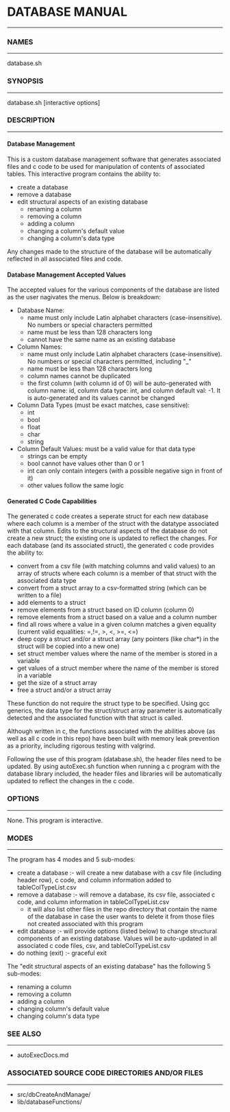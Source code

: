 # DATABASE MANUAL #
- - -

### NAMES ###
- - -

database.sh

### SYNOPSIS ###
- - -

database.sh [interactive options]

### DESCRIPTION ###
- - -

#### Database Management ####
This is a custom database management software that generates associated files and c code to be used for manipulation of contents of associated tables. This interactive program contains the ability to:

- create a database
- remove a database
- edit structural aspects of an existing database
    - renaming a column
    - removing a column
    - adding a column
    - changing a column's default value
    - changing a column's data type

Any changes made to the structure of the database will be automatically reflected in all associated files and code.

#### Database Management Accepted Values ####
The accepted values for the various components of the database are listed as the user nagivates the menus. Below is breakdown:

- Database Name:
    - name must only include Latin alphabet characters (case-insensitive). No numbers or special characters permitted
	- name must be less than 128 characters long
    - cannot have the same name as an existing database
- Column Names:
    - name must only include Latin alphabet characters (case-insensitive). No numbers or special characters permitted, including "\_"
	- name must be less than 128 characters long
	- column names cannot be duplicated
    - the first column (with column id of 0) will be auto-generated with column name: id, column data type: int, and column default val: -1. It is auto-generated and its values cannot be changed
- Column Data Types (must be exact matches, case sensitive):
    - int
    - bool
    - float
    - char
    - string
- Column Default Values: must be a valid value for that data type
    - strings can be empty
    - bool cannot have values other than 0 or 1
    - int can only contain integers (with a possible negative sign in front of it)
    - other values follow the same logic

#### Generated C Code Capabilities ####
The generated c code creates a seperate struct for each new database where each column is a member of the struct with the datatype associated with that column. Edits to the structural aspects of the database do not create a new struct; the existing one is updated to reflect the changes. For each database (and its associated struct), the generated c code provides the ability to:

- convert from a csv file (with matching columns and valid values) to an array of structs where each column is a member of that struct with the associated data type
- convert from a struct array to a csv-formatted string (which can be written to a file)
- add elements to a struct
- remove elements from a struct based on ID column (column 0)
- remove elements from a struct based on a value and a column number
- find all rows where a value in a given column matches a given equality (current valid equalities: =,!=, >, <, >=, <=)
- deep copy a struct and/or a struct array (any pointers (like char\*) in the struct will be copied into a new one)
- set struct member values where the name of the member is stored in a variable
- get values of a struct member where the name of the member is stored in a variable
- get the size of a struct array
- free a struct and/or a struct array

These function do not require the struct type to be specified. Using gcc generics, the data type for the struct/struct array parameter is automatically detected and the associated function with that struct is called.

Although written in c, the functions associated with the abilities above (as well as all c code in this repo) have been built with memory leak prevention as a priority, including rigorous testing with valgrind.

Following the use of this program (database.sh), the header files need to be updated. By using autoExec.sh function when running a c program with the database library included, the header files and libraries will be automatically updated to reflect the changes in the c code.

### OPTIONS ###
- - -

None. This program is interactive.

### MODES ###
- - -

The program has 4 modes and 5 sub-modes:

- create a database     :- will create a new database with a csv file (including header row), c code, and column information added to tableColTypeList.csv
- remove a database     :- will remove a database, its csv file, associated c code, and column information in tableColTypeList.csv
    - it will also list other files in the repo directory that contain the name of the database in case the user wants to delete it from those files not created associated with this program
- edit database         :- will provide options (listed below) to change structural components of an existing database. Values will be auto-updated in all associated c code files, csv, and tableColTypeList.csv
- do nothing (exit)     :- graceful exit

The "edit structural aspects of an existing database" has the following 5 sub-modes:

- renaming a column
- removing a column
- adding a column
- changing column's default value
- changing column's data type


### SEE ALSO ###
- - -

- autoExecDocs.md

### ASSOCIATED SOURCE CODE DIRECTORIES AND/OR FILES ###
- - -

- src/dbCreateAndManage/
- lib/databaseFunctions/
